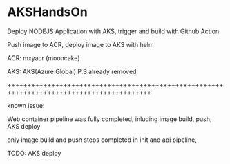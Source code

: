 # AKSHandsOn

Deploy NODEJS Application with AKS, trigger and build with Github Action

Push image to ACR, deploy image to AKS with helm 

ACR: mxyacr (mooncake)

AKS: AKS(Azure Global) P.S already removed 

++++++++++++++++++++++++++++++++++++++++++++++++++++++++++++++++++++++++++++++++++++++++++

known issue:

Web container pipeline was fully completed, inluding image build, push, AKS deploy

only image build and push steps completed in init and api pipeline, 

TODO: AKS deploy 
